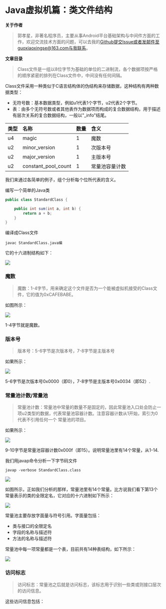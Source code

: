 # Java虚拟机篇：类文件结构

**关于作者**

>郭孝星，非著名程序员，主要从事Android平台基础架构与中间件方面的工作，欢迎交流技术方面的问题，可以去我的[Github](https://github.com/guoxiaoxing)提交Issue或者发邮件至guoxiaoxingse@163.com与我联系。

**文章目录**

>Class文件是一组以8位字节为基础的单位的二进制流，各个数据项按严格的顺序紧密的排列在Class文件中，中间没有任何间隔。

Class文件采用一种类似于C语言结构体的伪结构来存储数据，这种结构有两种数据类型：

- 无符号数：基本数据类型，例如u1代表1个字节，u2代表2个字节。
- 表：由多个无符号数或者其他表作为数据项而构成的复合数据结构，用于描述有层次关系的复合数据结构，一般以"_info"结尾。

|    类型   |      名称      |      数量         |         含义        |
|:---------|:---------------|:-----------------|:--------------------|
|u4        |magic           |1                 |魔数
|u2        |minor_version   |1                 |次版本号
|u2        |major_version   |1                 |主版本号
|u2        |constant_pool_count|1              |常量池容量计数


我们来通过各简单的例子，组个分析每个位所代表的含义。

编写一个简单的Java类

```java
public class StandardClass {

    public int sum(int a, int b) {
        return a + b;
    }
}
```
编译成Class文件

```
javac StandardClass.java编
```

它的十六进制结构如下：

<img src="https://github.com/guoxiaoxing/java/raw/master/art/jvm/class_hex_structure.png"/>

### 魔数

>魔数：1-4字节，用来确定这个文件是否为一个能被虚拟机接受的Class文件，它的值为0xCAFEBABE。

如图所示：

<img src="https://github.com/guoxiaoxing/java/raw/master/art/jvm/class_hex_structure_1.png"/>

1-4字节就是魔数。

### 版本号

>版本号：5-6字节是次版本号，7-8字节是主版本号

如果所示：

<img src="https://github.com/guoxiaoxing/java/raw/master/art/jvm/class_hex_structure_2.png"/>

5-6字节是次版本号0x0000（即0），7-8字节是主版本号0x0034（即52）.

### 常量池计数/常量池

>常量池计数：常量池中常量的数量不是固定的，因此常量池入口处会防止一项u2类型的数据，代表常量池容器计数。注意容器计数从1开始，索引为0代表不引用任何一个
常量池的项目。

如果所示：

<img src="https://github.com/guoxiaoxing/java/raw/master/art/jvm/class_hex_structure_3.png"/>

9-10字节是常量池容器计数0x000f（即15）。说明常量池里有14个常量，从1-14.

我们用javap命令分析一下字节码文件

```
javap -verbose StandardClass.class
```

<img src="https://github.com/guoxiaoxing/java/raw/master/art/jvm/class_constant_pool.png"/>

如图所示，正如我们分析的那样，常量池里有14个常量。比方说我们看下第13个常量表示的类的全限定名，它对应的十六进制如下所示：

<img src="https://github.com/guoxiaoxing/java/raw/master/art/jvm/class_hex_structure_4.png"/>

常量池主要存放字面量与符号引用。字面量包括：

- 类与接口的全限定名
- 字段的名称与描述符
- 方法的名称与描述符

常量池中每一项常量都是一个表，目前共有14种表结构，如下所示：

<img src="https://github.com/guoxiaoxing/java/raw/master/art/jvm/constant_pool_data_type.png"/>

### 访问标志

>访问标志：常量池之后就是访问标志，该标志用于识别一些类或则接口层次的访问信息。

这些访问信息包括：

